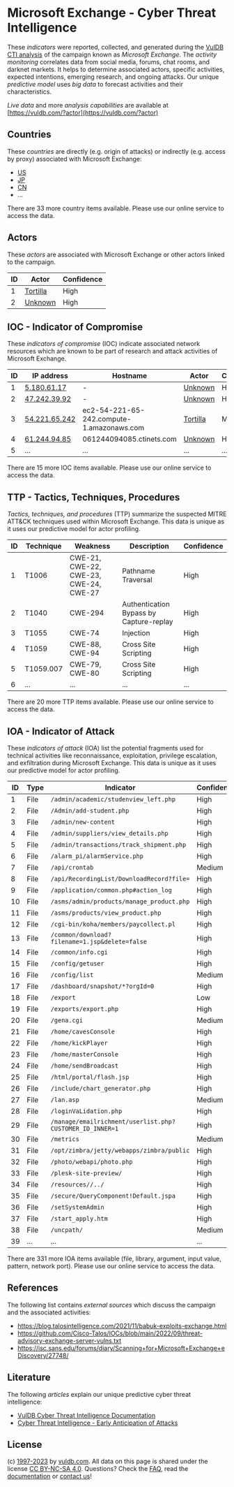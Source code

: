 # Microsoft Exchange - Cyber Threat Intelligence

These _indicators_ were reported, collected, and generated during the [VulDB CTI analysis](https://vuldb.com/?kb.cti) of the campaign known as _Microsoft Exchange_. The _activity monitoring_ correlates data from social media, forums, chat rooms, and darknet markets. It helps to determine associated actors, specific activities, expected intentions, emerging research, and ongoing attacks. Our unique _predictive model_ uses _big data_ to forecast activities and their characteristics.

_Live data_ and more _analysis capabilities_ are available at [https://vuldb.com/?actor](https://vuldb.com/?actor)

## Countries

These _countries_ are directly (e.g. origin of attacks) or indirectly (e.g. access by proxy) associated with Microsoft Exchange:

* [US](https://vuldb.com/?country.us)
* [JP](https://vuldb.com/?country.jp)
* [CN](https://vuldb.com/?country.cn)
* ...

There are 33 more country items available. Please use our online service to access the data.

## Actors

These _actors_ are associated with Microsoft Exchange or other actors linked to the campaign.

ID | Actor | Confidence
-- | ----- | ----------
1 | [Tortilla](https://vuldb.com/?actor.tortilla) | High
2 | [Unknown](https://vuldb.com/?actor.unknown) | High

## IOC - Indicator of Compromise

These _indicators of compromise_ (IOC) indicate associated network resources which are known to be part of research and attack activities of Microsoft Exchange.

ID | IP address | Hostname | Actor | Confidence
-- | ---------- | -------- | ----- | ----------
1 | [5.180.61.17](https://vuldb.com/?ip.5.180.61.17) | - | [Unknown](https://vuldb.com/?actor.unknown) | High
2 | [47.242.39.92](https://vuldb.com/?ip.47.242.39.92) | - | [Unknown](https://vuldb.com/?actor.unknown) | High
3 | [54.221.65.242](https://vuldb.com/?ip.54.221.65.242) | ec2-54-221-65-242.compute-1.amazonaws.com | [Tortilla](https://vuldb.com/?actor.tortilla) | Medium
4 | [61.244.94.85](https://vuldb.com/?ip.61.244.94.85) | 061244094085.ctinets.com | [Unknown](https://vuldb.com/?actor.unknown) | High
5 | ... | ... | ... | ...

There are 15 more IOC items available. Please use our online service to access the data.

## TTP - Tactics, Techniques, Procedures

_Tactics, techniques, and procedures_ (TTP) summarize the suspected MITRE ATT&CK techniques used within Microsoft Exchange. This data is unique as it uses our predictive model for actor profiling.

ID | Technique | Weakness | Description | Confidence
-- | --------- | -------- | ----------- | ----------
1 | T1006 | CWE-21, CWE-22, CWE-23, CWE-24, CWE-27 | Pathname Traversal | High
2 | T1040 | CWE-294 | Authentication Bypass by Capture-replay | High
3 | T1055 | CWE-74 | Injection | High
4 | T1059 | CWE-88, CWE-94 | Cross Site Scripting | High
5 | T1059.007 | CWE-79, CWE-80 | Cross Site Scripting | High
6 | ... | ... | ... | ...

There are 20 more TTP items available. Please use our online service to access the data.

## IOA - Indicator of Attack

These _indicators of attack_ (IOA) list the potential fragments used for technical activities like reconnaissance, exploitation, privilege escalation, and exfiltration during Microsoft Exchange. This data is unique as it uses our predictive model for actor profiling.

ID | Type | Indicator | Confidence
-- | ---- | --------- | ----------
1 | File | `/admin/academic/studenview_left.php` | High
2 | File | `/Admin/add-student.php` | High
3 | File | `/admin/new-content` | High
4 | File | `/admin/suppliers/view_details.php` | High
5 | File | `/admin/transactions/track_shipment.php` | High
6 | File | `/alarm_pi/alarmService.php` | High
7 | File | `/api/crontab` | Medium
8 | File | `/api/RecordingList/DownloadRecord?file=` | High
9 | File | `/application/common.php#action_log` | High
10 | File | `/asms/admin/products/manage_product.php` | High
11 | File | `/asms/products/view_product.php` | High
12 | File | `/cgi-bin/koha/members/paycollect.pl` | High
13 | File | `/common/download?filename=1.jsp&delete=false` | High
14 | File | `/common/info.cgi` | High
15 | File | `/config/getuser` | High
16 | File | `/config/list` | Medium
17 | File | `/dashboard/snapshot/*?orgId=0` | High
18 | File | `/export` | Low
19 | File | `/exports/export.php` | High
20 | File | `/gena.cgi` | Medium
21 | File | `/home/cavesConsole` | High
22 | File | `/home/kickPlayer` | High
23 | File | `/home/masterConsole` | High
24 | File | `/home/sendBroadcast` | High
25 | File | `/html/portal/flash.jsp` | High
26 | File | `/include/chart_generator.php` | High
27 | File | `/lan.asp` | Medium
28 | File | `/loginVaLidation.php` | High
29 | File | `/manage/emailrichment/userlist.php?CUSTOMER_ID_INNER=1` | High
30 | File | `/metrics` | Medium
31 | File | `/opt/zimbra/jetty/webapps/zimbra/public` | High
32 | File | `/photo/webapi/photo.php` | High
33 | File | `/plesk-site-preview/` | High
34 | File | `/resources//../` | High
35 | File | `/secure/QueryComponent!Default.jspa` | High
36 | File | `/setSystemAdmin` | High
37 | File | `/start_apply.htm` | High
38 | File | `/uncpath/` | Medium
39 | ... | ... | ...

There are 331 more IOA items available (file, library, argument, input value, pattern, network port). Please use our online service to access the data.

## References

The following list contains _external sources_ which discuss the campaign and the associated activities:

* https://blog.talosintelligence.com/2021/11/babuk-exploits-exchange.html
* https://github.com/Cisco-Talos/IOCs/blob/main/2022/09/threat-advisory-exchange-server-vulns.txt
* https://isc.sans.edu/forums/diary/Scanning+for+Microsoft+Exchange+eDiscovery/27748/

## Literature

The following _articles_ explain our unique predictive cyber threat intelligence:

* [VulDB Cyber Threat Intelligence Documentation](https://vuldb.com/?kb.cti)
* [Cyber Threat Intelligence - Early Anticipation of Attacks](https://www.scip.ch/en/?labs.20201022)

## License

(c) [1997-2023](https://vuldb.com/?kb.changelog) by [vuldb.com](https://vuldb.com/?kb.about). All data on this page is shared under the license [CC BY-NC-SA 4.0](https://creativecommons.org/licenses/by-nc-sa/4.0/). Questions? Check the [FAQ](https://vuldb.com/?kb.faq), read the [documentation](https://vuldb.com/?kb) or [contact us](https://vuldb.com/?contact)!
